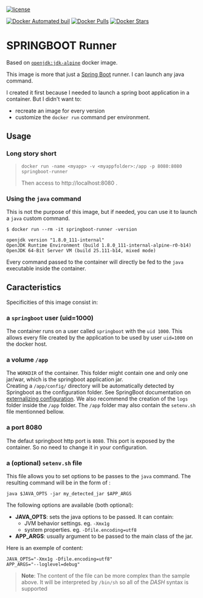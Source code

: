 [![license](https://img.shields.io/github/license/wattazoum/docker-springboot-runner.svg?style=flat-square)](https://opensource.org/licenses/MIT)

[![Docker Automated buil](https://img.shields.io/docker/automated/wattazoum/springboot-runner.svg?style=flat-square)](https://hub.docker.com/r/wattazoum/springboot-runner/)
[![Docker Pulls](https://img.shields.io/docker/pulls/wattazoum/springboot-runner.svg?style=flat-square)](https://hub.docker.com/r/wattazoum/springboot-runner/)
[![Docker Stars](https://img.shields.io/docker/stars/wattazoum/springboot-runner.svg?style=flat-square)](https://hub.docker.com/r/wattazoum/springboot-runner/)

# SPRINGBOOT Runner

Based on [`openjdk:jdk-alpine`](https://hub.docker.com/_/openjdk/) docker image. 

This image is more that just a [Spring Boot](https://projects.spring.io/spring-boot/) runner. 
I can launch any java command.

I created it first because I needed to launch a spring boot application in a container.
But I didn't want to:
* recreate an image for every version
* customize the `docker run` command per environment.

## Usage

### Long story short

> `docker run -name <myapp> -v <myappfolder>:/app -p 8080:8080 springboot-runner`
> 
> Then access to http://localhost:8080 .


### Using the `java` command

This is not the purpose of this image, but if needed, you can use 
it to launch a `java` custom command.

```
$ docker run --rm -it springboot-runner -version

openjdk version "1.8.0_111-internal"
OpenJDK Runtime Environment (build 1.8.0_111-internal-alpine-r0-b14)
OpenJDK 64-Bit Server VM (build 25.111-b14, mixed mode)
```

Every command passed to the container will directly be fed to the `java` executable 
inside the container.


## Caracteristics

Specificities of this image consist in:

### a `springboot` user (uid=1000)
The container runs on a user called `springboot` 
with the `uid 1000`. This allows every file created by the application to be used
by user `uid=1000` on the docker host.

### a volume `/app`

The `WORKDIR` of the container. This folder might contain one and
only one jar/war, which is the springboot application jar.  
Creating a `/app/config/` directory will be automatically detected by Springboot 
as the configuration folder. See SpringBoot documentation on [externalizing configuration]. 
We also recommend the creation of the `logs` folder inside the `/app` folder.
The `/app` folder may also contain the `setenv.sh` file mentionned bellow.

[externalizing configuration]: http://docs.spring.io/spring-boot/docs/1.5.x/reference/html/boot-features-external-config.html

### a port 8080

The defaut springboot http port is `8080`. This port is exposed by the container.
So no need to change it in your configuration.

### a (optional) `setenv.sh` file

This file allows you to set options to be passes to the `java` command.
The resulting command will be in the form of :
```
java $JAVA_OPTS -jar my_detected_jar $APP_ARGS
```

The following options are available (both optional):
* **JAVA_OPTS**: sets the java options to be passed. It can contain:
  * JVM behavior settings. eg. `-Xmx1g`
  * system properties. eg. `-Dfile.encoding=utf8`
* **APP_ARGS**: usually argument to be passed to the main class of the jar.

Here is an exemple of content: 
```
JAVA_OPTS="-Xmx1g -Dfile.encoding=utf8"
APP_ARGS="--loglevel=debug"
```

> **Note**: 
> The content of the file can be more complex than the sample above. It will be 
> interpreted by `/bin/sh` so all of the _DASH_ syntax is supported


